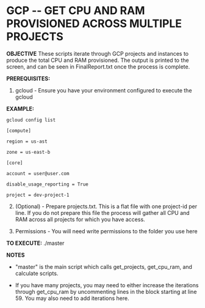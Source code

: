 # GCP -- GET CPU AND RAM PROVISIONED ACROSS MULTIPLE PROJECTS
**OBJECTIVE**
These scripts iterate through GCP projects and instances to produce the total CPU and RAM provisioned. The output is printed to the screen, and can be seen in FinalReport.txt once the process is complete. 

**PREREQUISITES:**
1) gcloud - Ensure you have your environment configured to execute the gcloud

**EXAMPLE:**

	gcloud config list

	[compute]

	region = us-ast

	zone = us-east-b

	[core]

	account = user@user.com

	disable_usage_reporting = True

	project = dev-project-1

2) (Optional) - Prepare projects.txt. This is a flat file with one project-id per line. If you do not prepare this file the process will gather all CPU and RAM across all projects for which you have access.

3) Permissions - You will need write permissions to the folder you use here

**TO EXECUTE:**
./master

**NOTES**
* "master" is the main script which calls get_projects, get_cpu_ram, and calculate scripts. 

* If you have many projects, you may need to either increase the iterations through get_cpu_ram by uncommenting lines in the block starting at line 59. You may also need to add iterations here. 
